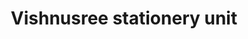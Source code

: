 ---
title: "Vishnusree stationery unit"
url: /kollam/vishnusree-stationery-unit/
shop: office supplies
---